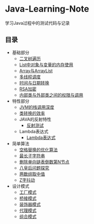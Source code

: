 # Java-Learning-Note
学习Java过程中的测试代码与记录

## 目录
- 基础部分
  - [二叉树遍历](https://github.com/ZoraZora59/Java-Learning-Note/blob/master/src/com/zora/BinaryTree.java)
  - [List中对象与变量的内存使用](https://github.com/ZoraZora59/Java-Learning-Note/blob/master/src/com/zora/MemSpace.java)
  - [Array与ArrayList](https://github.com/ZoraZora59/Java-Learning-Note/blob/master/src/com/zora/ArrayTest.java)
  - [多线程调度](https://github.com/ZoraZora59/Java-Learning-Note/blob/master/src/com/zora/LoopThreadPrint.java)
  - [时间与日期转换](https://github.com/ZoraZora59/Java-Learning-Note/blob/master/src/com/zora/DateAndTime.java)
  - [RSA加密](https://github.com/ZoraZora59/Java-Learning-Note/blob/master/src/com/zora/RSA.java)
  - [内部类与外部类之间的权限与调用](https://github.com/ZoraZora59/Java-Learning-Note/blob/master/src/com/zora/ClassRelationship.java)
- 特性部分
  - [JVM的栈调用深度](https://github.com/ZoraZora59/Java-Learning-Note/blob/master/src/com/zora/JvmStack.java)
  - [类转换的效率](https://github.com/ZoraZora59/Java-Learning-Note/blob/master/src/com/zora/TransformCompare.java)
  - JAVA的反射特性
    - [反射测试](https://github.com/ZoraZora59/Java-Learning-Note/blob/master/src/com/zora/Reflecting.java)
  - Lambda表达式
    - [Lambda表达式](https://github.com/ZoraZora59/Java-Learning-Note/blob/master/src/com/zora/Lambda.java)
- 简单算法
  - [空格替换的优化算法](https://github.com/ZoraZora59/Java-Learning-Note/blob/master/src/com/zora/ReplaceSpace.java)
  - [最长子字符串](https://github.com/ZoraZora59/Java-Learning-Note/blob/master/src/com/zora/LongestSubstring.java)
  - [删除单向链表倒数第N节点](https://github.com/ZoraZora59/Java-Learning-Note/blob/master/src/com/zora/RemovePointFromListNode.java)
  - [八皇后问题探究](https://github.com/ZoraZora59/Java-Learning-Note/blob/master/src/com/zora/EightQueens.java)
  - [两数组取中值](https://github.com/ZoraZora59/Java-Learning-Note/blob/master/src/com/zora/MedianOfTwoSortedArrays.java)
  - [Z字抖动](https://github.com/ZoraZora59/Java-Learning-Note/blob/master/src/com/zora/ZigZag.java)
- 设计模式
  - [工厂模式](https://github.com/ZoraZora59/Java-Learning-Note/blob/master/src/com/zora/design/factory)
  - [桥接模式](https://github.com/ZoraZora59/Java-Learning-Note/blob/master/src/com/zora/design/bridge)
  - [装饰器模式](https://github.com/ZoraZora59/Java-Learning-Note/blob/master/src/com/zora/design/decorator)
  - [代理模式](https://github.com/ZoraZora59/Java-Learning-Note/blob/master/src/com/zora/design/proxy)
  - [组合模式](https://github.com/ZoraZora59/Java-Learning-Note/blob/master/src/com/zora/design/composite)
